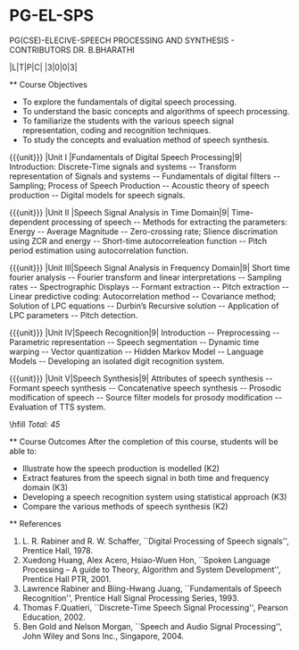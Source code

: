 # PG-EL-SPS
PG(CSE)-ELECIVE-SPEECH PROCESSING AND SYNTHESIS - CONTRIBUTORS DR. B.BHARATHI

|L|T|P|C|
|3|0|0|3|

** Course Objectives
- To explore the fundamentals of digital speech processing. 
- To understand the basic concepts and algorithms of speech processing. 
- To familiarize the students with the various speech signal representation, coding and recognition techniques. 
- To study the concepts and evaluation method of speech synthesis. 

{{{unit}}}
|Unit I |Fundamentals of Digital Speech Processing|9|
Introduction: Discrete-Time signals and systems -- Transform
representation of Signals and systems -- Fundamentals of digital
filters -- Sampling; Process of Speech Production -- Acoustic theory
of speech production -- Digital models for speech signals.

{{{unit}}}
|Unit II |Speech Signal Analysis in Time Domain|9|
Time-dependent processing of speech -- Methods for extracting the
parameters: Energy -- Average Magnitude -- Zero-crossing rate; Slience
discrimation using ZCR and energy -- Short-time autocorreleation
function -- Pitch period estimation using autocorrelation function.

{{{unit}}}
|Unit III|Speech Signal Analysis in Frequency Domain|9|
Short time fourier analysis -- Fourier transform and linear
interpretations -- Sampling rates -- Spectrographic Displays --
Formant extraction -- Pitch extraction -- Linear predictive coding:
Autocorrelation method -- Covariance method; Solution of LPC equations
-- Durbin’s Recursive solution -- Application of LPC parameters --
Pitch detection.

{{{unit}}}
|Unit IV|Speech Recognition|9|
Introduction -- Preprocessing -- Parametric representation -- Speech
segmentation -- Dynamic time warping -- Vector quantization -- Hidden
Markov Model -- Language Models -- Developing an isolated digit
recognition system.

{{{unit}}}
|Unit V|Speech Synthesis|9|
Attributes of speech synthesis -- Formant speech synthesis --
Concatenative speech synthesis -- Prosodic modification of speech --
Source filter models for prosody modification -- Evaluation of TTS
system.

\hfill *Total: 45*

** Course Outcomes
After the completion of this course, students will be able to: 
- Illustrate how the speech production is modelled (K2)
- Extract features from the speech signal in both time and frequency domain (K3)
- Developing a speech recognition system using statistical approach (K3)
- Compare the various methods of speech synthesis (K2)

** References
1. L. R. Rabiner and R. W. Schaffer, ``Digital Processing of Speech
   signals'', Prentice Hall, 1978.
2. Xuedong Huang, Alex Acero, Hsiao-Wuen Hon, ``Spoken Language
   Processing – A guide to Theory, Algorithm and System Development'',
   Prentice Hall PTR, 2001.
3. Lawrence Rabiner and Biing-Hwang Juang, ``Fundamentals of Speech
   Recognition'', Prentice Hall Signal Processing Series, 1993.
4. Thomas F.Quatieri, ``Discrete-Time Speech Signal Processing'',
   Pearson Education, 2002.
5. Ben Gold and Nelson Morgan, ``Speech and Audio Signal Processing'',
   John Wiley and Sons Inc., Singapore, 2004.




